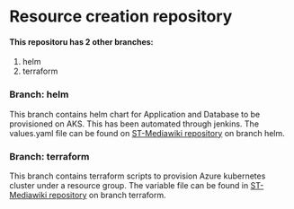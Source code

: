 # Resource creation repository

#### This repositoru has 2 other branches:
1. helm
2. terraform

### Branch: helm
This branch contains helm chart for Application and Database to be provisioned on AKS. This has been automated through jenkins. The values.yaml file can be found on [ST-Mediawiki repository](https://github.com/dineshnatarajan111/ST-Mediawiki/tree/terraform "ST-Mediawiki") on branch helm.


### Branch: terraform
This branch contains terraform scripts to provision Azure kubernetes cluster under a resource group. The variable file can be found in [ST-Mediawiki repository](https://github.com/dineshnatarajan111/ST-Mediawiki/tree/helm "ST-Mediawiki") on branch terraform.